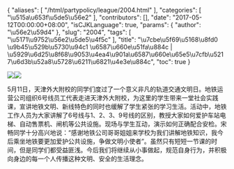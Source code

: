 {
    "aliases": [
        "/html/partypolicy/league/2004.html"
    ],
    "categories": [
        "\u515a\u653f\u5de5\u56e2"
    ],
    "contributors": [],
    "date": "2017-05-12T00:00:00+08:00",
    "isCJKLanguage": true,
    "params": {
        "author": "\u56e2\u59d4"
    },
    "slug": "2004",
    "tags": [
        "\u5171\u9752\u56e2\u5de5\u4f5c"
    ],
    "title": "\u7cbe\u5f69\u5168\u8fd0 \u9b45\u529b\u5730\u94c1 \u6587\u660e\u51fa\u884c | \u5929\u6d25\u8f68\u9053\u4ea4\u901a\u6587\u660e\u65e5\u7cfb\u5217\u6d3b\u52a8\u5728\u6211\u6821\u4e3e\u884c",
    "toc": true
}

![](https://cdn.tfls.online/mirror/full/e11ad6d86da61a3f75268b8b5c1130796709626d.jpg)![](https://cdn.tfls.online/mirror/full/23cbdc4ee2fae8cc50579bbb94e7afcfcf16e9ea.jpg)




  





5月11日，天津外大附校的同学们度过了一个意义非凡的轨道交通文明日。地铁运营公司组织6号线员工代表走进天津外大附校，为这里的学生带来一堂社会实践课，宣讲地铁文明、新线特色的同时也缓解了学生紧张的学习生活。活动中，地铁工作人员为大家讲解了6号线与1、2、3、9号线的区别，教授大家如何爱护车站电梯、自动售票机、闸机等公共设施。现场与学生互动，演示如何正确配合安检。宋畅同学十分高兴地说：“感谢地铁公司哥哥姐姐来学校为我们讲解地铁知识，我今后乘坐地铁要更加爱护公共设施，争做文明小使者”。虽然只有短短一节课的时间，但是同学们都受益匪浅。今后我们将继续从小事做起，规范自身行为，并积极向身边的每一个人传播这种文明、安全的生活理念。




  



